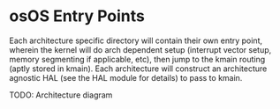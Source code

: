 # osOS Entry Points
Each architecture specific directory will contain their own entry point, wherein
the kernel will do arch dependent setup (interrupt vector setup, memory
segmenting if applicable, etc), then jump to the kmain routing (aptly stored
in kmain). Each architecture will construct an architecture agnostic HAL (see
the HAL module for details) to pass to kmain.

TODO: Architecture diagram

